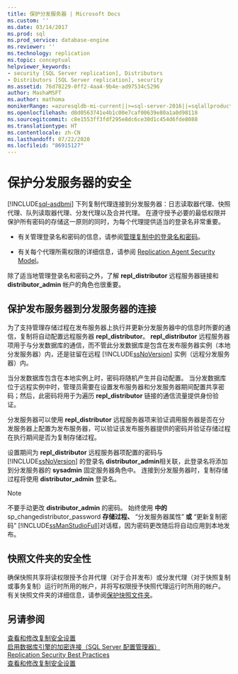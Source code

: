 ```yaml
---
title: 保护分发服务器 | Microsoft Docs
ms.custom: ''
ms.date: 03/14/2017
ms.prod: sql
ms.prod_service: database-engine
ms.reviewer: ''
ms.technology: replication
ms.topic: conceptual
helpviewer_keywords:
- security [SQL Server replication], Distributors
- Distributors [SQL Server replication], security
ms.assetid: 76d78229-0ff2-4aa4-9b4e-ad97534c5296
author: MashaMSFT
ms.author: mathoma
monikerRange: =azuresqldb-mi-current||>=sql-server-2016||=sqlallproducts-allversions
ms.openlocfilehash: d8d0563741e4b1c00e7caf00639e80a1a0d98118
ms.sourcegitcommit: c8e1553ff3fdf295e8dc6ce30d1c454d6fde8088
ms.translationtype: HT
ms.contentlocale: zh-CN
ms.lasthandoff: 07/22/2020
ms.locfileid: "86915127"
---
```

# <a name="secure-the-distributor"></a>保护分发服务器的安全
[!INCLUDE[sql-asdbmi](../../../includes/applies-to-version/sql-asdbmi.md)]
  下列复制代理连接到分发服务器：日志读取器代理、快照代理、队列读取器代理、分发代理以及合并代理。 在遵守授予必要的最低权限并保护所有密码的存储这一原则的同时，为每个代理提供适当的登录名非常重要。  
  
-   有关管理登录名和密码的信息，请参阅[管理复制中的登录名和密码](../../../relational-databases/replication/security/identity-and-access-control-replication.md)。  
  
-   有关每个代理所需权限的详细信息，请参阅 [Replication Agent Security Model](../../../relational-databases/replication/security/replication-agent-security-model.md)。  
  
 除了适当地管理登录名和密码之外，了解 **repl_distributor** 远程服务器链接和 **distributor_admin** 帐户的角色也很重要。  
  
## <a name="securing-the-connection-from-the-publisher-to-the-distributor"></a>保护发布服务器到分发服务器的连接  
 为了支持管理存储过程在发布服务器上执行并更新分发服务器中的信息时所要的通信，复制将自动配置远程服务器 **repl_distributor**。 **repl_distributor** 远程服务器项用于与分发数据库的通信，而不管此分发数据库是包含在发布服务器实例（本地分发服务器）内，还是驻留在远程 [!INCLUDE[ssNoVersion](../../../includes/ssnoversion-md.md)] 实例（远程分发服务器）内。  
  
 当分发数据库包含在本地实例上时，密码将随机产生并自动配置。 当分发数据库位于远程实例中时，管理员需要在设置发布服务器和分发服务器期间配置共享密码；然后，此密码将用于为遍历 **repl_distributor** 链接的通信流量提供身份验证。  
  
 分发服务器可以使用 **repl_distributor** 远程服务器项来验证调用服务器是否在分发服务器上配置为发布服务器，可以验证该发布服务器提供的密码并验证存储过程在执行期间是否为复制存储过程。  
  
 设置期间为 **repl_distributor** 远程服务器项配置的密码与 [!INCLUDE[ssNoVersion](../../../includes/ssnoversion-md.md)] 的登录名 **distributor_admin**相关联，此登录名将添加到分发服务器的 **sysadmin** 固定服务器角色中。 连接到分发服务器时，复制存储过程将使用 **distributor_admin** 登录名。  
  
> [!NOTE]  
>  不要手动更改 **distributor_admin** 的密码。 始终使用 **中的** sp_changedistributor_password **存储过程、** “分发服务器属性” **或** “更新复制密码” [!INCLUDE[ssManStudioFull](../../../includes/ssmanstudiofull-md.md)]对话框，因为密码更改随后将自动应用到本地发布。  
  
## <a name="snapshot-folder-security"></a>快照文件夹的安全性  
 确保快照共享将读权限授予合并代理（对于合并发布）或分发代理（对于快照复制或事务复制）运行时所用的帐户，并将写权限授予快照代理运行时所用的帐户。 有关快照文件夹的详细信息，请参阅[保护快照文件夹](../../../relational-databases/replication/security/secure-the-snapshot-folder.md)。  
  
## <a name="see-also"></a>另请参阅  
 [查看和修改复制安全设置](../../../relational-databases/replication/security/view-and-modify-replication-security-settings.md)   
 [启用数据库引擎的加密连接（SQL Server 配置管理器）](../../../database-engine/configure-windows/enable-encrypted-connections-to-the-database-engine.md)   
 [Replication Security Best Practices](../../../relational-databases/replication/security/replication-security-best-practices.md)   
 [查看和修改复制安全设置](../../../relational-databases/replication/security/view-and-modify-replication-security-settings.md)  
  
  
